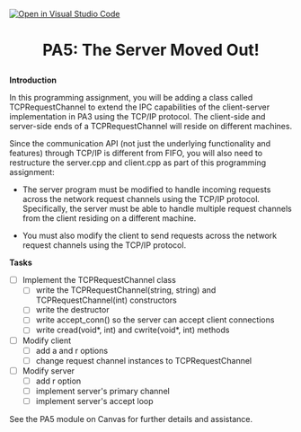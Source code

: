 [![Open in Visual Studio Code](https://classroom.github.com/assets/open-in-vscode-c66648af7eb3fe8bc4f294546bfd86ef473780cde1dea487d3c4ff354943c9ae.svg)](https://classroom.github.com/online_ide?assignment_repo_id=7589307&assignment_repo_type=AssignmentRepo)
# <p align="center">PA5: The Server Moved Out!<p>

**Introduction**

In this programming assignment, you will be adding a class called TCPRequestChannel to extend the IPC capabilities of the client-server implementation in PA3 using the TCP/IP protocol. The client-side and server-side ends of a TCPRequestChannel will reside on different machines.

Since the communication API (not just the underlying functionality and features) through TCP/IP is different from FIFO, you will also need to restructure the server.cpp and client.cpp as part of this programming assignment:

- The server program must be modified to handle incoming requests across the network request channels using the TCP/IP protocol. Specifically, the server must be able to handle multiple request channels from the client residing on a different machine. 

- You must also modify the client to send requests across the network request channels using the TCP/IP protocol.


**Tasks**

- [ ] Implement the TCPRequestChannel class
  - [ ] write the TCPRequestChannel(string, string) and TCPRequestChannel(int) constructors
  - [ ] write the destructor
  - [ ] write accept_conn() so the server can accept client connections
  - [ ] write cread(void*, int) and cwrite(void*, int) methods
- [ ] Modify client
  - [ ] add a and r options
  - [ ] change request channel instances to TCPRequestChannel
- [ ] Modify server
  - [ ] add r option
  - [ ] implement server's primary channel
  - [ ] implement server's accept loop

See the PA5 module on Canvas for further details and assistance.
